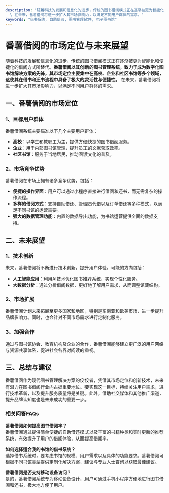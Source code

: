 ```yaml
---
description: "随着科技的发展和信息化的进步，传统的图书借阅模式正在逐渐被更为智能化和便捷化的借阅方式所替代。**番薯借阅以其创新的图书管理系统，致力于成为数字化图书馆解决方案的先锋，其市场定位主要集中在高校、企业和社区书馆等多个领域，这使其在借书和还书流程中具备了极大的灵活性与便捷性。**\
  \ 在未来，番薯借阅将进一步扩大其市场影响力，以满足不同用户群体的需求。"
keywords: "借书系统, 自助借阅, 图书管理软件, 电子图书馆"
---
```

# 番薯借阅的市场定位与未来展望

随着科技的发展和信息化的进步，传统的图书借阅模式正在逐渐被更为智能化和便捷化的借阅方式所替代。**番薯借阅以其创新的图书管理系统，致力于成为数字化图书馆解决方案的先锋，其市场定位主要集中在高校、企业和社区书馆等多个领域，这使其在借书和还书流程中具备了极大的灵活性与便捷性。** 在未来，番薯借阅将进一步扩大其市场影响力，以满足不同用户群体的需求。

## 一、番薯借阅的市场定位

### 1、目标用户群体
番薯借阅系统主要瞄准以下几个主要用户群体：

- **高校**：以学生和教职工为主，提供方便快捷的图书借阅服务。
- **企业**：用于内部图书馆管理，提升员工的文献获取效率。
- **社区书馆**：服务于当地居民，推动阅读文化的普及。

### 2、市场竞争优势
番薯借阅在市场上拥有诸多竞争优势，包括：

- **便捷的操作界面**：用户可以通过小程序直接进行借阅和还书，而无需复杂的操作流程。
- **多样的借阅方式**：支持自助借还、管理员代借以及订单借还等多种模式，以满足不同书馆的运营需要。
- **强大的数据管理功能**：内置的数据导出功能，为书馆运营提供全面的数据支持。

## 二、未来展望

### 1、技术创新
未来，番薯借阅将不断进行技术创新，提升用户体验。可能的方向包括：

- **人工智能应用**：利用AI技术优化图书推荐系统，实现个性化服务。
- **大数据分析**：通过分析借阅数据，更好地了解用户需求，从而调整馆藏结构。

### 2、市场扩展
番薯借阅计划未来拓展至更多国家和地区，特别是东南亚和欧美市场，进一步提升品牌影响力。同时，也会针对不同市场需求进行定制化服务。

### 3、加强合作
通过与图书馆协会、教育机构及企业的合作，番薯借阅能够建立更广泛的用户网络与资源共享体系，促进社会各界对阅读的重视。

## 三、总结与建议

番薯借阅作为现代图书管理解决方案的佼佼者，凭借其市场定位和创新技术，未来有潜力在图书借阅行业内占据重要地位。要实现这一目标，持续关注用户需求，进行技术革新，以及提升服务质量将是关键。此外，借助社交媒体和其他推广渠道，提升品牌认知度也是未来成功的重要一步。  

### 相关问答FAQs

**番薯借阅如何提高图书借阅率？**  
番薯借阅通过提供简单便捷的自助借还模式以及丰富的书籍种类和实时更新的推荐系统，有效提升了用户的借阅体验，从而提高借阅率。

**如何选择适合我的书馆的借书系统？**  
选择借书系统时，要考虑书馆的规模、用户需求以及具体的功能要求。番薯借阅可根据不同书馆类型提供定制化解决方案，建议与专业人士咨询以获取最佳建议。

**番薯借阅是否支持移动设备访问？**  
是的，番薯借阅系统专为移动设备设计，用户可通过手机小程序方便地进行图书借阅和还书，极大地方便了用户。
